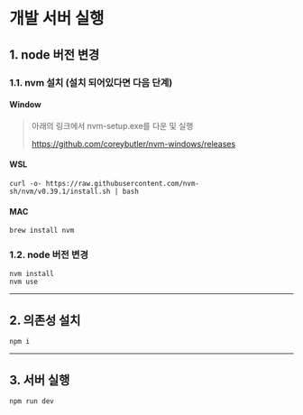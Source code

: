 # 개발 서버 실행

## 1. node 버전 변경
### 1.1. nvm 설치 (설치 되어있다면 다음 단계)

#### Window
> 아래의 링크에서 nvm-setup.exe를 다운 및 실행
>
> https://github.com/coreybutler/nvm-windows/releases

#### WSL

```
curl -o- https://raw.githubusercontent.com/nvm-sh/nvm/v0.39.1/install.sh | bash
```


#### MAC

```
brew install nvm
```

### 1.2. node 버전 변경

```
nvm install
nvm use
```

---------------------------------------------------------
## 2. 의존성 설치
```
npm i
```

---------------------------------------------------------
## 3. 서버 실행
```
npm run dev
```
